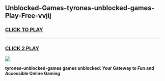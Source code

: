
## Unblocked-Games-tyrones-unblocked-games-Play-Free-vvjij
<h3>
<a href="https://premium76.site?title=tyrones-unblocked-games&ref=20M">CLICK TO PLAY</a></h3>
<hr>

<h3>
<a href="https://premium76.site?title=tyrones-unblocked-games&ref=20M">CLICK 2 PLAY</a>
  
</h3>

<a href="https://premium76.site?title=tyrones-unblocked-games&ref=19M"><img src="https://clearcache.store/games.png"></a>


**tyrones-unblocked-games games unblocked: Your Gateway to Fun and Accessible Online Gaming**
